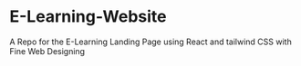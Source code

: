 # E-Learning-Website
A Repo for the E-Learning Landing Page using React and tailwind CSS with Fine Web Designing 
